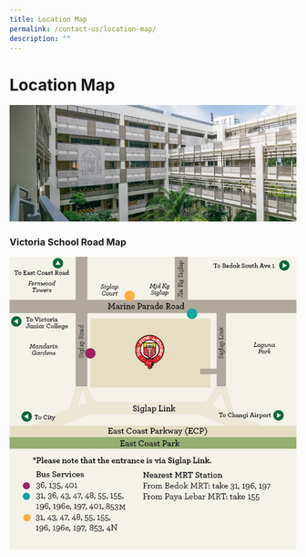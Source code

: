 ```yaml
---
title: Location Map
permalink: /contact-us/location-map/
description: ""
---
```

# **Location Map**

![](/images/contact.jpg)

### Victoria School Road Map

![](/images/map-9522.png)